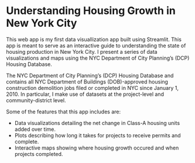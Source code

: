 # Understanding Housing Growth in New York City
This web app is my first data visuallization app built using Streamlit. This app is meant to serve as an interactive guide to understanding the state of housing production in New York City. I present a series of data visualizations and maps using the NYC Department of City Planning’s (DCP) Housing Database. 

The NYC Department of City Planning’s (DCP) Housing Database and contains all NYC Department of Buildings (DOB)-approved housing construction demolition jobs filed or completed in NYC since January 1, 2010. In particular, I make use of datasets at the project-level and community-district level.

Some of the features that this app includes are:
- Data visualizations detailing the net change in Class-A housing units added over time.
- Plots describing how long it takes for projects to receive permits and complete.
- Interactive maps showing where housing growth occured and when projects completed.

